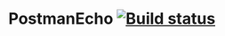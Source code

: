 # PostmanEcho [![Build status](https://ci.appveyor.com/api/projects/status/qkha4hiyx5vb4l6d?svg=true)](https://ci.appveyor.com/project/NAleshina/postmanecho)
